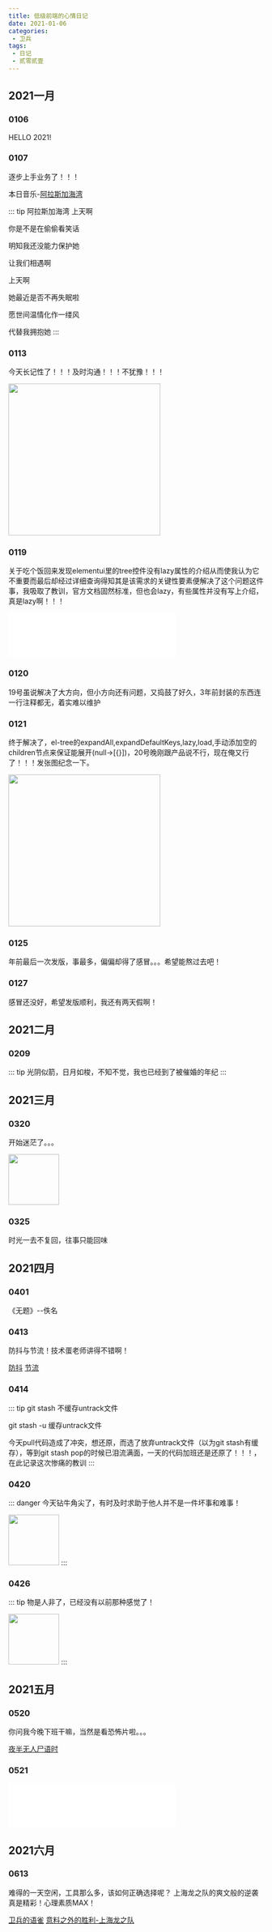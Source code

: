 ```yaml
---
title: 低级前端的心情日记
date: 2021-01-06
categories:
 - 卫兵
tags:
 - 日记
 - 贰零贰壹
---
```


## 2021一月
### 0106

HELLO 2021!

### 0107

逐步上手业务了！！！

本日音乐-[阿拉斯加海湾](https://music.163.com/#/song?id=1805705271)

::: tip 阿拉斯加海湾
上天啊

你是不是在偷偷看笑话

明知我还没能力保护她

让我们相遇啊

上天啊

她最近是否不再失眠啦

愿世间温情化作一缕风

代替我拥抱她
:::

### 0113

今天长记性了！！！及时沟通！！！不犹豫！！！

<img src="https://gitee.com/wavedanger/blog-picgo/raw/master/img/%E5%B0%8F%E4%B8%91%E7%AB%9F%E6%98%AF%E6%88%91%E8%87%AA%E5%B7%B1.jpg" width="300px"/>

### 0119

关于吃个饭回来发现elementui里的tree控件没有lazy属性的介绍从而使我认为它不重要而最后却经过详细查询得知其是该需求的关键性要素便解决了这个问题这件事，我吸取了教训，官方文档固然标准，但也会lazy，有些属性并没有写上介绍，真是lazy啊！！！

<iframe frameborder="no" border="0" marginwidth="0" marginheight="0" width=330 height=86 src="//music.163.com/outchain/player?type=2&id=5113327&auto=0&height=66"></iframe>

### 0120

19号虽说解决了大方向，但小方向还有问题，又捣鼓了好久，3年前封装的东西连一行注释都无，着实难以维护

### 0121

终于解决了，el-tree的expandAll,expandDefaultKeys,lazy,load,手动添加空的children节点来保证能展开(null->[{}])，20号晚刚跟产品说不行，现在俺又行了！！！发张图纪念一下。

<img src="https://gitee.com/wavedanger/blog-picgo/raw/master/img/address.png" width="300px"/>

### 0125

年前最后一次发版，事最多，偏偏却得了感冒。。。希望能熬过去吧！

### 0127

感冒还没好，希望发版顺利，我还有两天假啊！

## 2021二月

### 0209

::: tip
光阴似箭，日月如梭，不知不觉，我也已经到了被催婚的年纪
:::

## 2021三月

### 0320

开始迷茫了。。。

<img src="https://gitee.com/wavedanger/blog-picgo/raw/d9bba7255df3a47e9fb9f59e21ec6aa352e0e50d/img/%E5%AD%A4%E7%8B%AC%E9%9D%93%E4%BB%94.jpg" width="100px"/>

### 0325

时光一去不复回，往事只能回味

## 2021四月

### 0401

《无题》--佚名

### 0413

防抖与节流！技术蛋老师讲得不错啊！

[防抖](https://www.bilibili.com/video/BV17b4y1X7yp?from=search&seid=1978425055497129434)
[节流](https://www.bilibili.com/video/BV17b4y1X7yp?from=search&seid=1978425055497129434)

### 0414

::: tip
git stash 不缓存untrack文件

git stash -u 缓存untrack文件

今天pull代码造成了冲突，想还原，而选了放弃untrack文件（以为git stash有缓存），等到git stash pop的时候已泪流满面，一天的代码加班还是还原了！！！，在此记录这次惨痛的教训
:::

### 0420

::: danger
今天钻牛角尖了，有时及时求助于他人并不是一件坏事和难事！

<img src="https://gitee.com/wavedanger/blog-picgo/raw/master/img/%E7%BB%9D%E4%BA%86.gif" width="100px"/>
:::

### 0426
::: tip
物是人非了，已经没有以前那种感觉了！

<img src="https://gitee.com/wavedanger/blog-picgo/raw/master/img/qrcode_www.bilibili.com.png" width="100px"/>
:::

## 2021五月

### 0520
你问我今晚下班干嘛，当然是看恐怖片啦。。。

[夜半无人尸语时](https://www.bilibili.com/bangumi/play/ss38727/)

### 0521

<iframe frameborder="no" border="0" marginwidth="0" marginheight="0" width=330 height=86 src="//music.163.com/outchain/player?type=2&id=1382616574&auto=0&height=66"></iframe>

## 2021六月

### 0613

难得的一天空闲，工具那么多，该如何正确选择呢？
上海龙之队的爽文般的逆袭真是精彩！心理素质MAX！

[卫兵的语雀](https://hongwb.yuque.com/)
[意料之外的胜利-上海龙之队](https://mp.weixin.qq.com/s/wB9iLaYcp0tvn8p3kUxWBA)